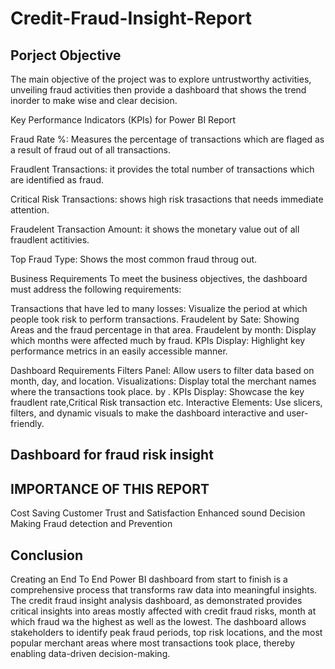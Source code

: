 # Credit-Fraud-Insight-Report

## Porject Objective
The main objective of the project was to explore untrustworthy activities, unveiling fraud activities then provide a dashboard that shows the trend inorder to make wise and clear decision.


Key Performance Indicators (KPIs) for Power BI Report

Fraud Rate %: Measures the percentage of transactions which are flaged as a result of fraud out of all transactions.

Fraudlent Transactions: it provides the total number of transactions which are identified as fraud.

 Critical Risk Transactions: shows high risk trasactions that needs immediate attention.
 
 Fraudelent Transaction Amount: it shows the monetary value out of all fraudlent actitivies.
 
 Top Fraud Type: Shows the most common fraud throug out.

Business Requirements
To meet the business objectives, the dashboard must address the following requirements:

Transactions that have led to many losses: Visualize the period at which people took risk to perform transactions. Fraudelent by Sate: Showing Areas and the fraud percentage in that area. Fraudelent by month: Display which months were affected much by fraud. KPIs Display: Highlight key performance metrics in an easily accessible manner.

Dashboard Requirements
Filters Panel: Allow users to filter data based on month, day, and location. Visualizations: Display total the merchant names where the transactions took place. by . KPIs Display: Showcase the key fraudlent rate,Critical Risk transaction etc. Interactive Elements: Use slicers, filters, and dynamic visuals to make the dashboard interactive and user-friendly.

## Dashboard for fraud risk insight


## IMPORTANCE OF THIS REPORT
Cost Saving
Customer Trust and Satisfaction
Enhanced sound Decision Making
Fraud detection and Prevention

## Conclusion 
Creating an End To End Power BI dashboard from start to finish is a comprehensive process that transforms raw data into meaningful insights. The credit fraud insight analysis dashboard, as demonstrated provides critical insights into areas mostly affected with credit fraud risks, month at which fraud wa the highest as well as the lowest. The dashboard allows stakeholders to identify peak fraud periods, top risk locations, and the most popular merchant areas where most transactions took place, thereby enabling data-driven decision-making.








